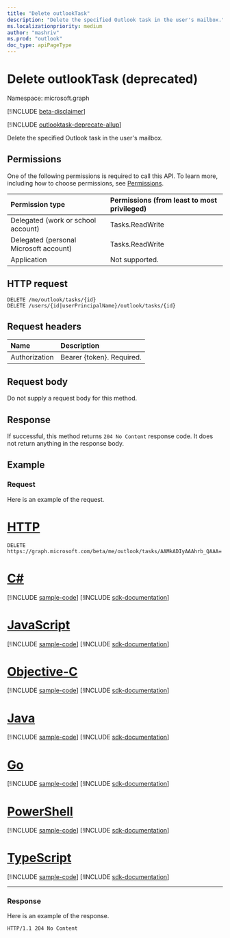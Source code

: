 ```yaml
---
title: "Delete outlookTask"
description: "Delete the specified Outlook task in the user's mailbox."
ms.localizationpriority: medium
author: "mashriv"
ms.prod: "outlook"
doc_type: apiPageType
---
```


# Delete outlookTask (deprecated)

Namespace: microsoft.graph

[!INCLUDE [beta-disclaimer](../../includes/beta-disclaimer.md)]

[!INCLUDE [outlooktask-deprecate-allup](../../includes/outlooktask-deprecate-allup.md)]


Delete the specified Outlook task in the user's mailbox.

## Permissions

One of the following permissions is required to call this API. To learn more, including how to choose permissions, see [Permissions](/graph/permissions-reference).

|Permission type      | Permissions (from least to most privileged)              |
|:--------------------|:---------------------------------------------------------|
|Delegated (work or school account) | Tasks.ReadWrite    |
|Delegated (personal Microsoft account) | Tasks.ReadWrite    |
|Application | Not supported. |

## HTTP request

<!-- { "blockType": "ignored" } -->

```http
DELETE /me/outlook/tasks/{id}
DELETE /users/{id|userPrincipalName}/outlook/tasks/{id}
```

## Request headers

| Name       | Description|
|:---------------|:----------|
| Authorization  | Bearer {token}. Required. |

## Request body

Do not supply a request body for this method.

## Response

If successful, this method returns `204 No Content` response code. It does not return anything in the response body.

## Example

### Request

Here is an example of the request.

# [HTTP](#tab/http)
<!-- {
  "blockType": "request",
  "name": "delete_outlooktask"
}-->

```http
DELETE https://graph.microsoft.com/beta/me/outlook/tasks/AAMkADIyAAAhrb_QAAA=
```
# [C#](#tab/csharp)
[!INCLUDE [sample-code](../includes/snippets/csharp/delete-outlooktask-csharp-snippets.md)]
[!INCLUDE [sdk-documentation](../includes/snippets/snippets-sdk-documentation-link.md)]

# [JavaScript](#tab/javascript)
[!INCLUDE [sample-code](../includes/snippets/javascript/delete-outlooktask-javascript-snippets.md)]
[!INCLUDE [sdk-documentation](../includes/snippets/snippets-sdk-documentation-link.md)]

# [Objective-C](#tab/objc)
[!INCLUDE [sample-code](../includes/snippets/objc/delete-outlooktask-objc-snippets.md)]
[!INCLUDE [sdk-documentation](../includes/snippets/snippets-sdk-documentation-link.md)]

# [Java](#tab/java)
[!INCLUDE [sample-code](../includes/snippets/java/delete-outlooktask-java-snippets.md)]
[!INCLUDE [sdk-documentation](../includes/snippets/snippets-sdk-documentation-link.md)]

# [Go](#tab/go)
[!INCLUDE [sample-code](../includes/snippets/go/delete-outlooktask-go-snippets.md)]
[!INCLUDE [sdk-documentation](../includes/snippets/snippets-sdk-documentation-link.md)]

# [PowerShell](#tab/powershell)
[!INCLUDE [sample-code](../includes/snippets/powershell/delete-outlooktask-powershell-snippets.md)]
[!INCLUDE [sdk-documentation](../includes/snippets/snippets-sdk-documentation-link.md)]

# [TypeScript](#tab/typescript)
[!INCLUDE [sample-code](../includes/snippets/typescript/delete-outlooktask-typescript-snippets.md)]
[!INCLUDE [sdk-documentation](../includes/snippets/snippets-sdk-documentation-link.md)]

---


### Response

Here is an example of the response.
<!-- {
  "blockType": "response",
  "truncated": true
} -->

```http
HTTP/1.1 204 No Content
```

<!-- uuid: 8fcb5dbc-d5aa-4681-8e31-b001d5168d79
2015-10-25 14:57:30 UTC -->
<!--
{
  "type": "#page.annotation",
  "description": "Delete outlookTask",
  "keywords": "",
  "section": "documentation",
  "tocPath": "",
  "suppressions": [
  ]
}
-->


